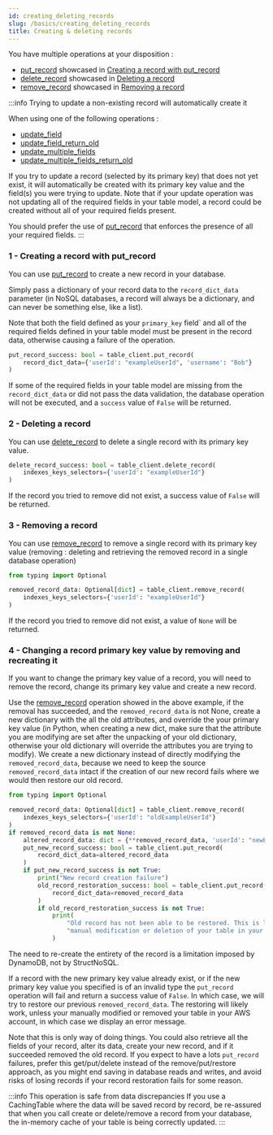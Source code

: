 ```yaml
---
id: creating_deleting_records
slug: /basics/creating_deleting_records
title: Creating & deleting records
---
```




You have multiple operations at your disposition :

- [put_record](../api/put_record) showcased in [Creating a record with put_record](../basics/creating_deleting_records#1---creating-a-record-with-put_record)
- [delete_record](../api/delete_record) showcased in [Deleting a record](../basics/creating_deleting_records#2---deleting-a-record)
- [remove_record](../api/remove_record) showcased in [Removing a record](../basics/creating_deleting_records#3---removing-a-record)

:::info Trying to update a non-existing record will automatically create it

When using one of the following operations :
- [update_field](../api/update_field)
- [update_field_return_old](../api/update_field_return_old)
- [update_multiple_fields](../api/update_multiple_fields)
- [update_multiple_fields_return_old](../api/update_multiple_fields_return_old)

If you try to update a record (selected by its primary key) that does not yet exist,
it will automatically be created with its primary key value and the field(s) you were
trying to update. Note that if your update operation was not updating all of the required
fields in your table model, a record could be created without all of your required fields present.

You should prefer the use of [put_record](../api/put_record) that enforces the presence of all
your required fields.
:::

### 1 - Creating a record with put_record

You can use [put_record](../api/get_field.md) to create a new record in your database.

Simply pass a dictionary of your record data to the ```record_dict_data``` parameter (in NoSQL databases, a record will 
always be a dictionary, and can never be something else, like a list).

Note that both the field defined as your ```primary_key``` field` and all of the required fields defined in your table 
model must be present in the record data, otherwise causing a failure of the operation.

```python
put_record_success: bool = table_client.put_record(
    record_dict_data={'userId': "exampleUserId", 'username': "Bob"}
)
```
If some of the required fields in your table model are missing from the ```record_dict_data``` or did not pass the data
validation, the database operation will not be executed, and a ```success``` value of ```False``` will be returned.


### 2 - Deleting a record

You can use [delete_record](../api/delete_record) to delete a single record with its primary key value.

```python
delete_record_success: bool = table_client.delete_record(
    indexes_keys_selectors={'userId': "exampleUserId"}
)
```
If the record you tried to remove did not exist, a success value of ```False``` will be returned.

### 3 - Removing a record
You can use [remove_record](../api/remove_record) to remove a single record with its primary key value (removing : 
deleting and retrieving the removed record in a single database operation)

```python
from typing import Optional

removed_record_data: Optional[dict] = table_client.remove_record(
    indexes_keys_selectors={'userId': "exampleUserId"}
)
```
If the record you tried to remove did not exist, a value of ```None``` will be returned.

### 4 - Changing a record primary key value by removing and recreating it

If you want to change the primary key value of a record, you will need to remove the record, change its primary key 
value and create a new record.

Use the [remove_record](../api/remove_record) operation showed in the above example, if the removal has succeeded, and
the ```removed_record_data``` is not None, create a new dictionary with the all the old attributes, and override the
your primary key value (in Python, when creating a new dict, make sure that the attribute you are modifying are set after 
the unpacking of your old dictionary, otherwise your old dictionary will override the attributes you are trying to modify).
We create a new dictionary instead of directly modifying the ```removed_record_data```, because we need to keep the source
```removed_record_data``` intact if the creation of our new record fails where we would then restore our old record.

```python
from typing import Optional

removed_record_data: Optional[dict] = table_client.remove_record(
    indexes_keys_selectors={'userId': "oldExampleUserId"}
)
if removed_record_data is not None:
    altered_record_data: dict = {**removed_record_data, 'userId': "newExampleUserId"}
    put_new_record_success: bool = table_client.put_record(
        record_dict_data=altered_record_data
    )
    if put_new_record_success is not True:
        print("New record creation failure")
        old_record_restoration_success: bool = table_client.put_record(
            record_dict_data=removed_record_data
        )
        if old_record_restoration_success is not True:
            print(
                "Old record has not been able to be restored. This is likely due to a "
                "manual modification or deletion of your table in your AWS account."
            )
```
The need to re-create the entirety of the record is a limitation imposed by DynamoDB, not by StructNoSQL.

If a record with the new primary key value already exist, or if the new primary key value you specified is of an invalid
type the ```put_record``` operation will fail and return a success value of ```False```. In which case, we will try to
restore our previous ```removed_record_data```. The restoring will likely work, unless your manually modified or removed
your table in your AWS account, in which case we display an error message.

Note that this is only way of doing things. You could also retrieve all the fields of your record, alter its data,
create your new record, and if it succeeded removed the old record. If you expect to have a lots ```put_record``` 
failures, prefer this get/put/delete instead of the remove/put/restore approach, as you might end saving in
database reads and writes, and avoid risks of losing records if your record restoration fails for some reason.

:::info This operation is safe from data discrepancies
If you use a CachingTable where the data will be saved record by record, be re-assured that when you call create or 
delete/remove a record from your database, the in-memory cache of your table is being correctly updated.
:::